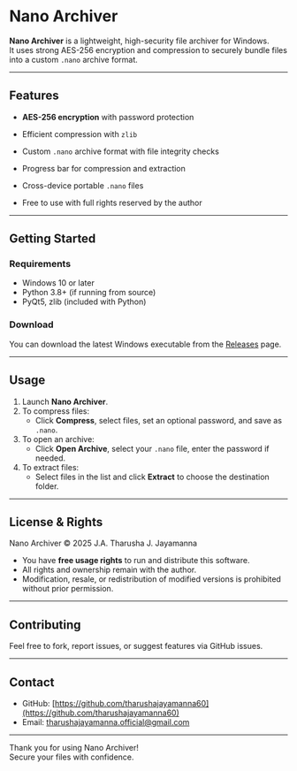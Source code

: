 # Nano Archiver


**Nano Archiver** is a lightweight, high-security file archiver for Windows.  
It uses strong AES-256 encryption and compression to securely bundle files into a custom `.nano` archive format.

---

## Features

- **AES-256 encryption** with password protection  
- Efficient compression with `zlib`  
- Custom `.nano` archive format with file integrity checks
  
- Progress bar for compression and extraction  
- Cross-device portable `.nano` files  
- Free to use with full rights reserved by the author  

---



## Getting Started

### Requirements

- Windows 10 or later  
- Python 3.8+ (if running from source)  
- PyQt5, zlib (included with Python)  

### Download

You can download the latest Windows executable from the [Releases](https://github.com/tharushajayamanna60/nano-archiver/releases) page.

---

## Usage

1. Launch **Nano Archiver**.  
2. To compress files:  
   - Click **Compress**, select files, set an optional password, and save as `.nano`.  
3. To open an archive:  
   - Click **Open Archive**, select your `.nano` file, enter the password if needed.  
4. To extract files:  
   - Select files in the list and click **Extract** to choose the destination folder.

---

## License & Rights

Nano Archiver © 2025 J.A. Tharusha J. Jayamanna

- You have **free usage rights** to run and distribute this software.  
- All rights and ownership remain with the author.  
- Modification, resale, or redistribution of modified versions is prohibited without prior permission.

---

## Contributing

Feel free to fork, report issues, or suggest features via GitHub issues.

---

## Contact

- GitHub: [https://github.com/tharushajayamanna60](https://github.com/tharushajayamanna60)  
- Email: tharushajayamanna.official@gmail.com

---

Thank you for using Nano Archiver!  
Secure your files with confidence.

